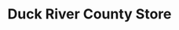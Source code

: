 ---
title: "Duck River County Store"
url: /deer-river/duck-river-county-store/
shop: Lebensmittel
---